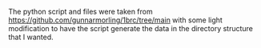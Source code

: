 The python script and files were taken from https://github.com/gunnarmorling/1brc/tree/main
with some light modification to have the script generate the data in the directory structure that I wanted.